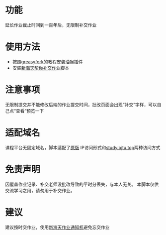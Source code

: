 # 功能
延长作业截止时间到一百年后，无限制补交作业
# 使用方法
- 按照[greasyfork](https://greasyfork.org/zh-CN)的教程安装油猴插件
- 安装[新海天帮你补交作业](https://greasyfork.org/zh-CN/scripts/520572-%E5%8C%97%E4%BA%AC%E4%BA%A4%E9%80%9A%E5%A4%A7%E5%AD%A6%E6%99%BA%E6%85%A7%E8%AF%BE%E7%A8%8B%E5%B9%B3%E5%8F%B0%E6%97%A0%E9%99%90%E5%88%B6%E8%A1%A5%E4%BA%A4%E4%BD%9C%E4%B8%9A)脚本
# 注意事项
无限制提交并不能修改后端的作业提交时间，批改页面会出现“补交”字样，可以自己点“查看”预览一下

# 适配域名
课程平台无固定域名，脚本适配了[原版](http://123.121.147.7:88/ve) IP访问形式和[study.bjtu.top](http://study.bjtu.top:88/ve)两种访问方式

# 免责声明
因覆盖作业记录、补交老师没批改导致的平时分丢失，与本人无关。 本脚本仅供交流学习之用，请勿用于补交作业。

# 建议
建议按时交作业，使用[新海天作业通知机](https://love.nimisora.icu/homework-notify)避免忘交作业
